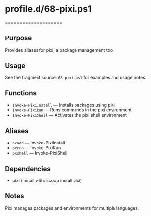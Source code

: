 # profile.d/68-pixi.ps1
====================

Purpose
-------
Provides aliases for pixi, a package management tool.

Usage
-----
See the fragment source: `68-pixi.ps1` for examples and usage notes.

Functions
---------
- `Invoke-PixiInstall` — Installs packages using pixi
- `Invoke-PixiRun` — Runs commands in the pixi environment
- `Invoke-PixiShell` — Activates the pixi shell environment

Aliases
-------
- `pxadd` — Invoke-PixiInstall
- `pxrun` — Invoke-PixiRun
- `pxshell` — Invoke-PixiShell

Dependencies
------------
- pixi (install with: scoop install pixi)

Notes
-----
Pixi manages packages and environments for multiple languages.
